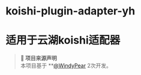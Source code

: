 # koishi-plugin-adapter-yh
# 适用于云湖koishi适配器
> **📢 项目来源声明**  
> 本项目基于 **[@WindyPear](https://github.com/WindyPear-Team/koishi-plugin-adapter-yunhu) 2次开发。    



